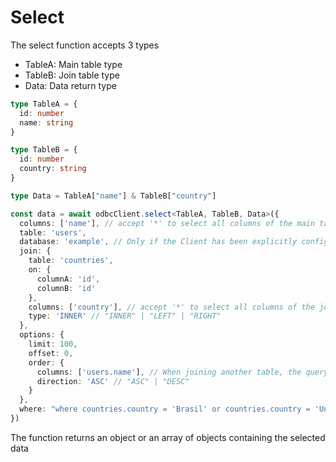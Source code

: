 # Select

The select function accepts 3 types
- TableA: Main table type
- TableB: Join table type
- Data: Data return type
```typescript
type TableA = {
  id: number
  name: string
}

type TableB = {
  id: number
  country: string
}

type Data = TableA["name"] & TableB["country"]

const data = await odbcClient.select<TableA, TableB, Data>({
  columns: ['name'], // accept '*' to select all columns of the main table
  table: 'users',
  database: 'example', // Only if the Client has been explicitly configured
  join: {
    table: 'countries',
    on: {
      columnA: 'id',
      columnB: 'id'
    },
    columns: ['country'], // accept '*' to select all columns of the join table
    type: 'INNER' // "INNER" | "LEFT" | "RIGHT"
  },
  options: {
    limit: 100,
    offset: 0,
    order: {
      columns: ['users.name'], // When joining another table, the queryString is mounted using each table name as an alias
      direction: 'ASC' // "ASC" | "DESC"
    }
  },
  where: "where countries.country = 'Brasil' or countries.country = 'United States'", // When joining another table, the queryString is mounted using each table name as an alias
})
```

The function returns an object or an array of objects containing the selected data
